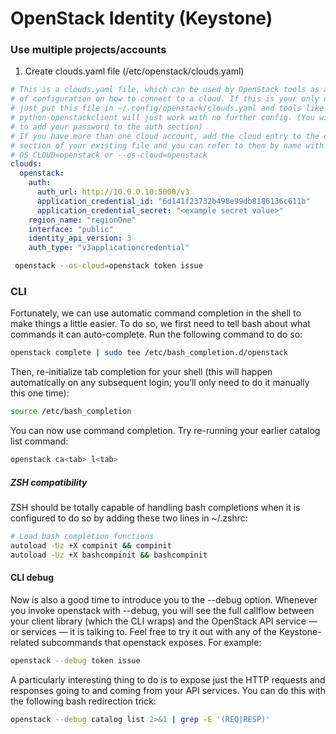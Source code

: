 # OpenStack Identity (Keystone)

### Use multiple projects/accounts
1. Create clouds.yaml file (/etc/openstack/clouds.yaml)
```yaml
# This is a clouds.yaml file, which can be used by OpenStack tools as a source
# of configuration on how to connect to a cloud. If this is your only cloud,
# just put this file in ~/.config/openstack/clouds.yaml and tools like
# python-openstackclient will just work with no further config. (You will need
# to add your password to the auth section)
# If you have more than one cloud account, add the cloud entry to the clouds
# section of your existing file and you can refer to them by name with
# OS_CLOUD=openstack or --os-cloud=openstack
clouds:
  openstack:
    auth:
      auth_url: http://10.0.0.10:5000/v3
      application_credential_id: "6d141f23732b498e99db8186136c611b"
      application_credential_secret: "<example secret value>"
    region_name: "regionOne"
    interface: "public"
    identity_api_version: 3
    auth_type: "v3applicationcredential"
```

```bash
 openstack --os-cloud=openstack token issue
 ```

### CLI
Fortunately, we can use automatic command completion in the shell to make things a little easier. To do so, we first need to tell bash about what commands it can auto-complete. Run the following command to do so:

```bash
openstack complete | sudo tee /etc/bash_completion.d/openstack
```

Then, re-initialize tab completion for your shell (this will happen automatically on any subsequent login; you’ll only need to do it manually this one time):
```bash
source /etc/bash_completion
```

You can now use command completion. Try re-running your earlier catalog list command:

```bash
openstack ca<tab> l<tab>
```

#####  ZSH compatibility
ZSH should be totally capable of handling bash completions when it is configured to do so by adding these two lines in ~/.zshrc:

```bash
# Load bash completion functions
autoload -Uz +X compinit && compinit
autoload -Uz +X bashcompinit && bashcompinit
```

#### CLI debug
Now is also a good time to introduce you to the --debug option. Whenever you invoke openstack with --debug, you will see the full callflow between your client library (which the CLI wraps) and the OpenStack API service — or services — it is talking to. Feel free to try it out with any of the Keystone-related subcommands that openstack exposes. For example:
```bash
openstack --debug token issue
```
A particularly interesting thing to do is to expose just the HTTP requests and responses going to and coming from your API services. You can do this with the following bash redirection trick:
```bash
openstack --debug catalog list 2>&1 | grep -E '(REQ|RESP)'
```